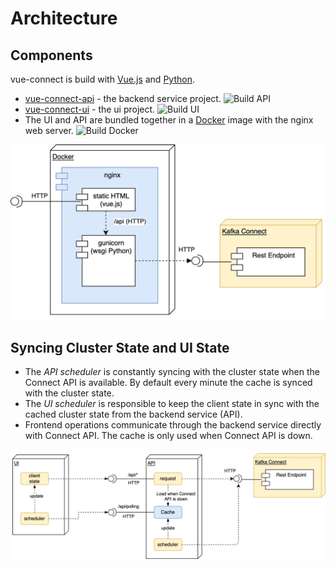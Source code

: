 # Architecture

## Components

vue-connect is build with [Vue.js](https://vuejs.org/) and [Python](https://www.python.org/).

- [vue-connect-api](vue-connect-api) - the backend service project. ![Build API](https://github.com/rueedlinger/vue-connect/workflows/Build%20API/badge.svg)
- [vue-connect-ui](vue-connect-ui) - the ui project. ![Build UI](https://github.com/rueedlinger/vue-connect/workflows/Build%20UI/badge.svg)
- The UI and API are bundled together in a [Docker](Dockerfile) image with the nginx web server. ![Build Docker](https://github.com/rueedlinger/vue-connect/workflows/Build%20Docker/badge.svg)

![architecture](images/architecture.png)

## Syncing Cluster State and UI State

- The _API scheduler_ is constantly syncing with the cluster state when the Connect API is available. By default every minute the cache is synced with the cluster state.
- The _UI scheduler_ is responsible to keep the client state in sync with the cached cluster state from the backend service (API).
- Frontend operations communicate through the backend service directly with Connect API. The cache is only used when Connect API is down.

![cache](images/cache.png)
